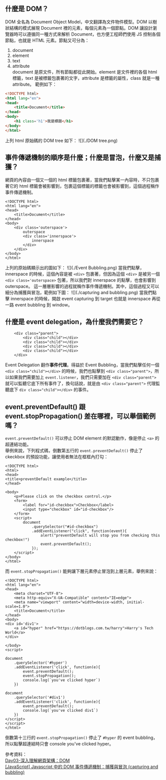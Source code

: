 ## 什麼是 DOM？
DOM 全名為 Document Object Model，中文翻譯為文件物件模型。DOM 以樹狀結構的模式展現 Document 裡的元素，每個元素為一個節點。DOM 讓設計瀏覽器時可以遵循同一種方式來解析 Document，也方便工程師們使用 JS 控制各個節點，也就是 HTML 元素。節點又可分為：   
1. document  
2. element  
3. text  
4. attribute  
document 是原文件，所有節點都從此開始。element 是文件裡的各個 html 標籤，text 是被標籤包裹著的文字，attribute 是標籤的屬性，class 就是一種 attribute。
範例如下：

``` html
<!DOCTYPE html> 
<html lang="en">   
<head>   
    <title>Document</title>   
</head>   
<body>   
    <h1 class='h1'>我是標題</h1>   
</body>  
</html>  
```
上列 html 原始碼的 DOM tree 如下：
![](./DOM tree.png)


## 事件傳遞機制的順序是什麼；什麼是冒泡，什麼又是捕獲？
網頁的內容由一個又一個的 html 標籤包裹著，當我們點擊某一內容時，不只包裹著它的 html 標籤會被影響到，包裹這個標籤的標籤也會被影響到，這個過程稱作事件傳遞機制。

```
<!DOCTYPE html>
<html lang="en">
<head>
    <title>Document</title>
</head>
<body>
    <div class='outerspace'>
        outerspace
        <div class='innerspace'>
            innerspace
        </div>
    </div>
</body>
</html>
```
上列的原始碼顯示出的圖如下：
![](./Event Bubbling.png)
當我們點擊， innerspace 的時候，這個內容是被 `<div>` 包裹著，但因為這個 `<div>` 是被另一個 `<div class='outerspace>` 包著，所以我們對 innerspace 的點擊，也會影響到 outerspace。
這一層層影響的過程就稱作事件傳遞機制。其中，這個過程又可以細分為捕獲與冒泡，範例如下圖：
![](./capturing and bubbling.png)
當我們點擊 innerspace 的時候，開啟 event capturing 到 target 也就是 innerspace 再從一路 event bubbling 到 window。


## 什麼是 event delegation，為什麼我們需要它？
```
    <div class="parent">
        <div class="child"></div>
        <div class="child"></div>
        <div class="child"></div>
        <div class="child"></div>
    </div>
```
Event Delegation 翻作**事件代理**。得益於 Event Bubbling，當我們點擊任何一個 `<div class="child"></div>` 的時候，我們也點擊到 `<div class="parent">`，所以如果我們需要加上 `event.listener`，我們只需要加在 `<div class="parent">` 就可以監聽它底下所有事件了，換句話說，就是由 `<div class="parent">` 代理監聽底下 `div class="child"></div>` 的事件。


## event.preventDefault() 跟 event.stopPropagation() 差在哪裡，可以舉個範例嗎？
`event.preventDefault()` 可以停止 DOM element 的默認動作，像是停止 `<a>` 的超連結功能。   
舉例來說，下列程式碼，倒數第五行的 `event.preventDefault()` 停止了 ckeckbox 的預設功能，讓使用者無法在框框內打勾：

```
<!DOCTYPE html>
<html>
<head>
<title>preventDefault example</title>
</head>

<body>
    <p>Please click on the checkbox control.</p>
    <form>
        <label for="id-checkbox">Checkbox</label>
        <input type="checkbox" id="id-checkbox"/>
    </form>
    <script>
        document
	        .querySelector("#id-checkbox")
	        .addEventListener("click", function(event){
	            alert("preventDefault will stop you from checking this checkbox!")
	            event.preventDefault();
	        });
    </script>
</body>
</html>
```

而 `event.stopPropagation()` 能夠讓下層元素停止冒泡到上層元素，舉例來說：

```
<!DOCTYPE html>
<html lang="en">
<head>
    <meta charset="UTF-8">
    <meta http-equiv="X-UA-Compatible" content="IE=edge">
    <meta name="viewport" content="width=device-width, initial-scale=1.0">
    <title>Document</title>
</head>
<body>
<div id='div1'>
    <a id="hyper" href="https://dotblogs.com.tw/harry">Harry's Tech World</a>
</div>

</body>
<script>

document
    .querySelector('#hyper')
    .addEventListener('click', function(e){
        event.preventDefault();
        event.stopPropagation();
        console.log(`you've clicked hyper`)
    })

document
    .querySelector('#div1')
    .addEventListener('click', function(e){
        event.preventDefault();
        console.log(`you've clicked div1`)
    })
</script>
</script>
</html>
```
倒數第十三行的 `event.stopPropagation()` 停止了 `#hyper` 的 event bubbling，所以點擊超連結時只會 console you've clicked hyper。




參考資料：  
[Day03-深入理解網頁架構：DOM](https://ithelp.ithome.com.tw/articles/10202689)   
[[JavaScript] Javascript 中的 DOM 事件傳遞機制：捕獲與冒泡 (capturing and bubbling)](https://medium.com/itsems-frontend/javascript-event-bubbling-capturing-794cd2d01e61)